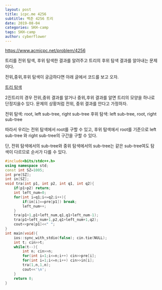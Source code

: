 ```yaml
---
layout: post
title: icpc.me 4256
subtitle: 백준 4256 트리
date: 2019-08-04
categories: SKH-camp
tags: SKH-camp
author: cyberflower
---
```


<https://www.acmicpc.net/problem/4256>

트리를 전위 탐색, 후위 탐색한 결과를 알려주고 트리의 후위 탐색 결과를 알아내는 문제이다.

전위,중위,후위 탐색이 궁금하다면 아래 글에서 코드를 보고 오자.

[트리 탐색](https://cyberflower.github.io/2019/08/02/icpc1991.html)

2진트리의 경우 전위,중위 결과를 알거나 중위,후위 결과를 알면 트리의 모양을 하나로 단정지을수 있다. 문제의 상황처럼 전위, 중위 결과를 안다고 가정하자.

전위 탐색: root, left sub-tree, right sub-tree
후위 탐색: left sub-tree, root, right sub-tree

따라서 우리는 전위 탐색에서 root를 구할 수 있고, 후위 탐색에서 root를 기준으로 left sub-tree 와 right sub-tree의 구간을 구할 수 있다.

단, 전위 탐색에서의 sub-tree와 중위 탐색에서의 sub-tree는 같은 sub-tree여도 탐색이 다르므로 순서가 다를 수 있다. 

```cpp
#include<bits/stdc++.h>
using namespace std;
const int SZ=1005;
int pre[SZ];
int in[SZ];
void tra(int p1, int p2, int q1, int q2){
	if(p1>p2) return;
	int left_num=0;
	for(int i=q1;i<=q2;i++){
		if(in[i]==pre[p1]) break;
		left_num++;
	}
	tra(p1+1,p1+left_num,q1,q1+left_num-1);
	tra(p1+left_num+1,p2,q1+left_num+1,q2);
	cout<<pre[p1]<<" ";
}
int main(void){
	ios::sync_with_stdio(false); cin.tie(NULL);
	int t; cin>>t;
	while(t--){
		int n; cin>>n;
		for(int i=1;i<=n;i++) cin>>pre[i];
		for(int i=1;i<=n;i++) cin>>in[i];
		tra(1,n,1,n);
		cout<<'\n';
	}
	return 0;
}
```
